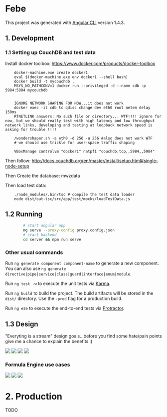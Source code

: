 # Febe

This project was generated with [Angular CLI](https://github.com/angular/angular-cli) version 1.4.3.

## 1. Development

### 1.1 Setting up CouchDB and test data

Install docker toolbox: https://www.docker.com/products/docker-toolbox

        docker-machine.exe create docker1
        eval $(docker-machine.exe env docker1 --shell bash)
        docker build -t mycouchdb .
        MSYS_NO_PATHCONV=1 docker run --privileged -d --name cdb -p 5984:5984 mycouchdb


        IGNORE NETWORK SHAPING FOR NOW...it does not work
        docker exec -it cdb tc qdisc change dev eth0 root netem delay 150ms
        RTNETLINK answers: No such file or directory... WTF!!!! ignore for now, but we should really test with high latency and low throughput network links, developing and testing at loopback network speed is asking for trouble !!!!
        
        /wondershaper.sh -a eth0 -d 256 -u 256 #also does not work WTF
        # we should use trickle for user-space traffic shaping

        VBoxManage controlvm "docker1" natpf1 "couchdb,tcp,,5984,,5984"

Then follow:
http://docs.couchdb.org/en/master/install/setup.html#single-node-setup

Then Create the database: mwzdata

Then load test data:

        ./node_modules/.bin/tsc # compile the test data loader
        node dist/out-tsc/src/app/test/mocks/loadTestData.js

## 1.2 Running 

```bash
        # start angular app
        ng serve --proxy-config proxy.config.json
        # start backend
        cd server && npm run serve
```

### Other usual commands

Run `ng generate component component-name` to generate a new component. You can also use `ng generate directive|pipe|service|class|guard|interface|enum|module`.

Run `ng test -w` to execute the unit tests via [Karma](https://karma-runner.github.io).

Run `ng build` to build the project. The build artifacts will be stored in the `dist/` directory. Use the `-prod` flag for a production build.

Run `ng e2e` to execute the end-to-end tests via [Protractor](http://www.protractortest.org/).

## 1.3 Design

"Everyting is a stream" design goals...before you find some hate/pain points give me a chance to explain the benefits :)

![](./docs/img/docs/architecture.png)
![](./docs/img/docs/init_and_view_flows.png)
![](./docs/img/docs/edit_flow.png)
![](./docs/img/docs/metadata_flow.png)

### Formula Engine use cases

![](./docs/img/docs/FormulasInventoryManagement.png)
![](./docs/img/docs/FormulasMoneyTransfer.png)
![](./docs/img/docs/FormulasIndexOf.png)

# 2. Production

TODO

